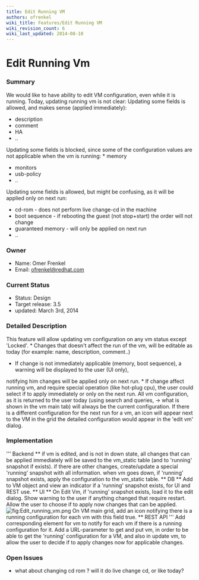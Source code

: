 ```yaml
---
title: Edit Running VM
authors: ofrenkel
wiki_title: Features/Edit Running VM
wiki_revision_count: 6
wiki_last_updated: 2014-08-10
---
```


# Edit Running Vm

### Summary

We would like to have ability to edit VM configuration, even while it is running.
Today, updating running vm is not clear:
Updating some fields is allowed, and makes sense (applied immediately):

*   description
*   comment
*   HA
*   ..

Updating some fields is blocked, since some of the configuration values are not applicable when the vm is running:
\* memory

*   monitors
*   usb-policy
*   ..

Updating some fields is allowed, but might be confusing, as it will be applied only on next run:

*   cd-rom - does not perform live change-cd in the machine
*   boot sequence - if rebooting the guest (not stop+start) the order will not change
*   guaranteed memory - will only be applied on next run
*   ..

### Owner

*   Name: Omer Frenkel
*   Email: ofrenkel@redhat.com

### Current Status

*   Status: Design
*   Target release: 3.5
*   updated: March 3rd, 2014

### Detailed Description

This feature will allow updating vm configuration on any vm status except 'Locked'.
\* Changes that doesn't affect the run of the vm, will be editable as today (for example: name, description, comment..)

*   If change is not immediately applicable (memory, boot sequence), a warning will be displayed to the user (UI only),

notifying him changes will be applied only on next run.
\* If change affect running vm, and require special operation (like hot-plug cpu), the user could select if to apply immediately or only on the next run.
All vm configuration, as it is returned to the user today (using search and queries,
-> what is shown in the vm main tab) will always be the current configuration.
If there is a different configuration for the next run for a vm, an icon will appear next to the VM in the grid
the detailed configuration would appear in the 'edit vm' dialog.

### Implementation

''' Backend **
if vm is edited, and is not in down state, all changes that can be applied immediately will be saved to the vm_static table (and to 'running' snapshot if exists).
if there are other changes, create/update a special 'running' snapshot with all information.
when vm goes down, if 'running' snapshot exists, apply the configuration to the vm_static table.
** DB **
Add to VM object and view an indicator if a 'running' snapshot exists, for UI and REST use.
** UI **
On Edit Vm, if 'running' snapshot exists, load it to the edit dialog.
Show warning to the user if anything changed that require restart.
Allow the user to choose if to apply now changes that can be applied.
![](Edit_running_vm.png "fig:Edit_running_vm.png")
On VM main grid, add an icon notifying there is a running configuration for each vm with this field true.
** REST API '''
Add corresponding element for vm to notify for each vm if there is a running configuration for it.
Add a URL-parameter to get and put vm, in order to be able to get the 'running' configuration for a VM,
and also in update vm, to allow the user to decide if to apply changes now for applicable changes.

### Open Issues

*   what about changing cd rom ? will it do live change cd, or like today?
